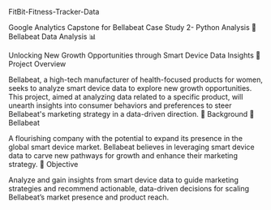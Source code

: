 FitBit-Fitness-Tracker-Data

Google Analytics Capstone for Bellabeat Case Study 2- Python Analysis
🍃 Bellabeat Data Analysis 📊

Unlocking New Growth Opportunities through Smart Device Data Insights
🌟 Project Overview

Bellabeat, a high-tech manufacturer of health-focused products for women, seeks to analyze smart device data to explore new growth opportunities. This project, aimed at analyzing data related to a specific product, will unearth insights into consumer behaviors and preferences to steer Bellabeat's marketing strategy in a data-driven direction.
🚀 Background
🌱 Bellabeat

A flourishing company with the potential to expand its presence in the global smart device market. Bellabeat believes in leveraging smart device data to carve new pathways for growth and enhance their marketing strategy.
🎯 Objective

Analyze and gain insights from smart device data to guide marketing strategies and recommend actionable, data-driven decisions for scaling Bellabeat’s market presence and product reach.

